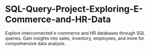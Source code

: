 # SQL-Query-Project-Exploring-E-Commerce-and-HR-Data
Explore interconnected e-commerce and HR databases through SQL queries. Gain insights into sales, inventory, employees, and more for comprehensive data analysis.
